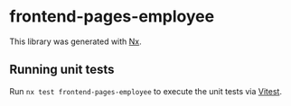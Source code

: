 # frontend-pages-employee

This library was generated with [Nx](https://nx.dev).

## Running unit tests

Run `nx test frontend-pages-employee` to execute the unit tests via [Vitest](https://vitest.dev/).
